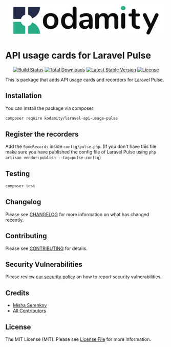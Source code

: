 <p align="center"><img src="https://raw.githubusercontent.com/Kodamity/.github/refs/heads/main/art/logo.svg" alt="Kodamity Logo"></p>

# API usage cards for Laravel Pulse

<p align="center">
<a href="https://github.com/kodamity/laravel-api-usage-pulse/actions?query=workflow%3Atests+branch%3Amain"><img src="https://img.shields.io/github/actions/workflow/status/kodamity/laravel-api-usage-pulse/tests.yml?branch=main&label=tests&style=flat-square" alt="Build Status"></a>
<a href="https://packagist.org/packages/kodamity/laravel-api-usage-pulse"><img src="https://img.shields.io/packagist/dt/kodamity/laravel-api-usage-pulse.svg?style=flat-square" alt="Total Downloads"></a>
<a href="https://packagist.org/packages/kodamity/laravel-api-usage-pulse"><img src="https://img.shields.io/packagist/v/kodamity/laravel-api-usage-pulse.svg?style=flat-square" alt="Latest Stable Version"></a>
<a href="https://packagist.org/packages/kodamity/laravel-api-usage-pulse"><img src="https://img.shields.io/packagist/l/kodamity/laravel-api-usage-pulse" alt="License"></a>
</p>


This is package that adds API usage cards and recorders for Laravel Pulse.

## Installation

You can install the package via composer:

```bash
composer require kodamity/laravel-api-usage-pulse
```

## Register the recorders
Add the `SomeRecords` inside `config/pulse.php`. (If you don\'t have this file make sure you have published the config file of Laravel Pulse using `php artisan vendor:publish --tag=pulse-config`)


## Testing

```bash
composer test
```

## Changelog

Please see [CHANGELOG](CHANGELOG.md) for more information on what has changed recently.

## Contributing

Please see [CONTRIBUTING](CONTRIBUTING.md) for details.

## Security Vulnerabilities

Please review [our security policy](../../security/policy) on how to report security vulnerabilities.

## Credits

- [Misha Serenkov](https://github.com/miserenkov)
- [All Contributors](../../contributors)

## License

The MIT License (MIT). Please see [License File](LICENSE.md) for more information.
